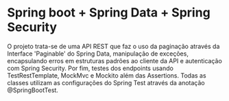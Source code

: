 # Spring boot + Spring Data + Spring Security 

O projeto trata-se de uma API REST que faz o uso da paginação através da Interface 'Paginable' do Spring Data, manipulação de exceções, encapsulando erros em estruturas padrões ao cliente da API e autenticação com Spring Security.
Por fim, testes dos endpoints usando TestRestTemplate, MockMvc e Mockito além das Assertions. Todas  as classes utilizam as configurações do Spring Test através da anotação @SpringBootTest.
